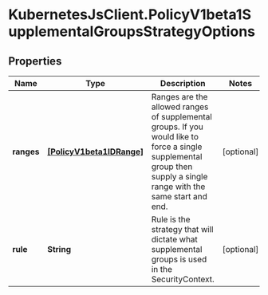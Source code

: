 # KubernetesJsClient.PolicyV1beta1SupplementalGroupsStrategyOptions

## Properties
Name | Type | Description | Notes
------------ | ------------- | ------------- | -------------
**ranges** | [**[PolicyV1beta1IDRange]**](PolicyV1beta1IDRange.md) | Ranges are the allowed ranges of supplemental groups.  If you would like to force a single supplemental group then supply a single range with the same start and end. | [optional] 
**rule** | **String** | Rule is the strategy that will dictate what supplemental groups is used in the SecurityContext. | [optional] 


